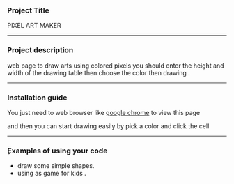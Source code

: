 ### Project Title
PIXEL ART MAKER
***
### Project description

web page to draw arts using colored pixels you should enter the height and width 
of the drawing table then choose the color then drawing . 
***
### Installation guide
You just need to web browser like
[google chrome](https://www.google.com/chrome/?brand=CHBD&gclid=Cj0KCQiA2b7uBRDsARIsAEE9XpG5KhICtSA9zt-Evt4To3_I9l5nIvRyxWX8_TxjYdeqyZL3MKqGrgMaAuXsEALw_wcB&gclsrc=aw.ds) to view this page 

and then you can start drawing easily by pick a color and click the cell
***
### ِExamples of using your code
* draw some simple shapes.
* using as game for kids .
